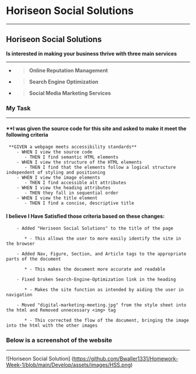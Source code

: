 
# **Horiseon Social Solutions**
*** 

## **Horiseon Social Solutions**

  **Is interested in making your business thrive with three main services**
  ***
* > **Online Reputation Management**
  >
* > **Search Engine Optimization** 
  >
* > **Social Media Marketing Services**


### **My Task**
***

#### **I was given the source code for this site and asked to make it meet the following criteria
```
 **GIVEN a webpage meets accessibility standards**
    - WHEN I view the source code
       - THEN I find semantic HTML elements
    - WHEN I view the structure of the HTML elements
       - THEN I find that the elements follow a logical structure independent of styling and positioning
    - WHEN I view the image elements
       - THEN I find accessible alt attributes
    - WHEN I view the heading attributes
       - THEN they fall in sequential order
    - WHEN I view the title element
       - THEN I find a concise, descriptive title
```

#### **I believe I Have Satisfied those criteria based on these changes:**
```
    - Added "Heriseon Social Solutions" to the title of the page

       * - This allows the user to more easily identify the site in the browser
    
    - Added Nav, Figure, Section, and Article tags to the appropriate parts of the document

       * - This makes the document more accurate and readable

    - Fixed broken Search-Engine-Optimization link in the heading

       * - Makes the site function as intended by aiding the user in navigation

    - Moved "digital-marketing-meeting.jpg" from the style sheet into the html and Removed unnecessary <img> tag

       * - This corrected the flow of the document, bringing the image into the html with the other images
```   
   ### Below is a screenshot of the website
   ***

   ![Horiseon Social Solution] (https://github.com/Bwaller1331/Homework-Week-1/blob/main/Develop/assets/images/HSS.png)

